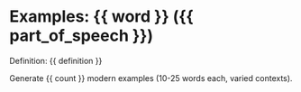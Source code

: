 # Examples: {{ word }} ({{ part_of_speech }})
Definition: {{ definition }}

Generate {{ count }} modern examples (10-25 words each, varied contexts).